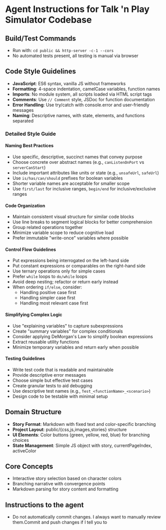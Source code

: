 # Agent Instructions for Talk 'n Play Simulator Codebase

## Build/Test Commands
- Run with: `cd public && http-server -c-1 --cors`
- No automated tests present, all testing is manual via browser

## Code Style Guidelines
- **JavaScript**: ES6 syntax, vanilla JS without frameworks
- **Formatting**: 4-space indentation, camelCase variables, function names
- **Imports**: No module system, all scripts loaded via HTML script tags
- **Comments**: Use `// Comment` style, JSDoc for function documentation
- **Error Handling**: Use try/catch with console.error and user-friendly messages
- **Naming**: Descriptive names, with state, elements, and functions separated

### Detailed Style Guide

#### Naming Best Practices
- Use specific, descriptive, succinct names that convey purpose
- Choose concrete over abstract names (e.g., `canListenOnPort` vs `serverCanStart`)
- Include important attributes like units or state (e.g., `unsafeUrl`, `safeUrl`)
- Use `is/has/can/should` prefixes for boolean variables
- Shorter variable names are acceptable for smaller scope
- Use `first/last` for inclusive ranges, `begin/end` for inclusive/exclusive ranges

#### Code Organization
- Maintain consistent visual structure for similar code blocks
- Use line breaks to segment logical blocks for better comprehension
- Group related operations together
- Minimize variable scope to reduce cognitive load
- Prefer immutable "write-once" variables where possible

#### Control Flow Guidelines
- Put expressions being interrogated on the left-hand side
- Put constant expressions or comparables on the right-hand side
- Use ternary operations only for simple cases
- Prefer `while` loops to `do/while` loops
- Avoid deep nesting; refactor or return early instead
- When ordering `if/else`, consider:
  - Handling positive case first
  - Handling simpler case first
  - Handling most relevant case first

#### Simplifying Complex Logic
- Use "explaining variables" to capture subexpressions
- Create "summary variables" for complex conditionals
- Consider applying DeMorgan's Law to simplify boolean expressions
- Extract reusable utility functions
- Minimize temporary variables and return early when possible

#### Testing Guidelines
- Write test code that is readable and maintainable
- Provide descriptive error messages
- Choose simple but effective test cases
- Create granular tests to aid debugging
- Use descriptive test names (e.g., `Test_<functionName>_<scenario>`)
- Design code to be testable with minimal setup

## Domain Structure
- **Story Format**: Markdown with fixed text and color-specific branching
- **Project Layout**: public/{css,js,images,stories} structure
- **UI Elements**: Color buttons (green, yellow, red, blue) for branching choices
- **State Management**: Simple JS object with story, currentPageIndex, activeColor

## Core Concepts
- Interactive story selection based on character colors
- Branching narrative with convergence points
- Markdown parsing for story content and formatting

## Instructions to the agent
- Do not automatically commit changes. I always want to manually review them.Commit and push changes if I tell you to
